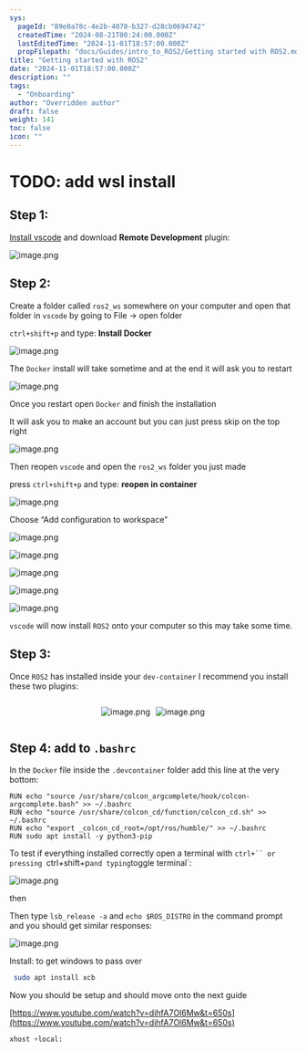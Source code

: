 ```yaml
---
sys:
  pageId: "89e0a78c-4e2b-4070-b327-d28cb0694742"
  createdTime: "2024-08-21T00:24:00.000Z"
  lastEditedTime: "2024-11-01T18:57:00.000Z"
  propFilepath: "docs/Guides/intro_to_ROS2/Getting started with ROS2.md"
title: "Getting started with ROS2"
date: "2024-11-01T18:57:00.000Z"
description: ""
tags:
  - "Onboarding"
author: "Overridden author"
draft: false
weight: 141
toc: false
icon: ""
---
```


# TODO: add wsl install

## Step 1:

[Install vscode](https://code.visualstudio.com/download) and download **Remote Development** plugin:

![image.png](https://prod-files-secure.s3.us-west-2.amazonaws.com/d518164a-d88e-44d1-a4ee-3adb3bd8bce0/efb52993-1881-4a40-b95e-6f020334f022/image.png?X-Amz-Algorithm=AWS4-HMAC-SHA256&X-Amz-Content-Sha256=UNSIGNED-PAYLOAD&X-Amz-Credential=ASIAZI2LB466WX4YZDAC%2F20250407%2Fus-west-2%2Fs3%2Faws4_request&X-Amz-Date=20250407T220911Z&X-Amz-Expires=3600&X-Amz-Security-Token=IQoJb3JpZ2luX2VjEO7%2F%2F%2F%2F%2F%2F%2F%2F%2F%2FwEaCXVzLXdlc3QtMiJIMEYCIQDS0qfKMi8CL9DyQCeYh3%2FD8f6zS5Lx2Cf1ibxTpMUftAIhALtht6uQCohtOagTyQysakPgAuQJHcpMQmVZd9IjGHoeKv8DCGYQABoMNjM3NDIzMTgzODA1Igx9yq9%2B4vTf9aIY3eYq3APmb1cRtPAR4Dxe2P78kgwYRPJBEhJqP6mkz4iE%2FsDcB%2BLgZn7nT0C%2FcqZMwBvN3YiBJSuEH3GmyAqw3E04EXRVLKQvFNNslcsRdgs6kfsCnvPZa%2FeOQCfV4oHWvc36hzgamp8LXI5pg7q4QLzMG8WEt1txNTiNY5W7DpLqU2OR%2BVrrSaC3WyzkTkC%2FdqoMATXGMLMwE8wQNKcXzxotgJ%2BbPKJGlMQWy0je6U%2BQ1vTWTN2BVPeX6y7vxOs%2BtUmWjqW8ZisY0FHoNqKCoh%2B%2ByAjr0j05y2D6pMAlDvQR%2BXzz9KGxskT4H5LeJIhVMiwsPpelnj9ZRxBP%2FV3moXfaTBr3dF2FAJgg%2FxDKL1MvoB1NA8kgFVLtG6%2FSOTinXlDUIu%2Frv15SeZkKe0Z9wsyqZzBmYve9COw8eEtiB9H9i6iSVBwQG4cvL9VCW4zKmNfvHxmJK0Rd0XNjFfIm04xlgX5fCCSaz6DYW3AM2yGOd%2FiZ25uqLZpnM%2BzIotD9RDCdympvStYo7ilb3MOfegE14oXfxJ882y2heGtBtgGVgFheULDTnxa2Xa9lQW2CA%2BD4OxEatJVmZjPFmzTSMzQTtRgOTfY386JSJ8n9kFpt0iUUuEnEpi0NS8SG1AtbNzDjhNG%2FBjqkAeoewm10UzemuFuf3ToCQuTpFJR3SP%2FTQAjaDyA0SsqYCuYbTELFTJW%2Bpu6qCyVpSSKswPfZM%2FlvkJFvKC1%2FxcsiKFztwxu3a6XEMlqR2iFnZVrW7PsEyIdZhtzWWilwOxJk1%2F9qUJiRZYz%2BLVUEIYcU%2F%2BxzIJcNNMUvtta3ZrjzdcXD43CMPc12eqL%2FSg4IMxTrUN35UJsuqG5dlBVUDrQpudxk&X-Amz-Signature=42b92bba54aa31719084ba273453717a1ed334f2f210674af566625269ce6ca6&X-Amz-SignedHeaders=host&x-id=GetObject)

## Step 2:

Create a folder called `ros2_ws` somewhere on your computer and open that folder in `vscode` by going to File → open folder 

`ctrl+shift+p` and type: **Install Docker**

![image.png](https://prod-files-secure.s3.us-west-2.amazonaws.com/d518164a-d88e-44d1-a4ee-3adb3bd8bce0/2269dc0e-1cd5-47ff-bceb-c04ad9b2eab0/image.png?X-Amz-Algorithm=AWS4-HMAC-SHA256&X-Amz-Content-Sha256=UNSIGNED-PAYLOAD&X-Amz-Credential=ASIAZI2LB466WX4YZDAC%2F20250407%2Fus-west-2%2Fs3%2Faws4_request&X-Amz-Date=20250407T220911Z&X-Amz-Expires=3600&X-Amz-Security-Token=IQoJb3JpZ2luX2VjEO7%2F%2F%2F%2F%2F%2F%2F%2F%2F%2FwEaCXVzLXdlc3QtMiJIMEYCIQDS0qfKMi8CL9DyQCeYh3%2FD8f6zS5Lx2Cf1ibxTpMUftAIhALtht6uQCohtOagTyQysakPgAuQJHcpMQmVZd9IjGHoeKv8DCGYQABoMNjM3NDIzMTgzODA1Igx9yq9%2B4vTf9aIY3eYq3APmb1cRtPAR4Dxe2P78kgwYRPJBEhJqP6mkz4iE%2FsDcB%2BLgZn7nT0C%2FcqZMwBvN3YiBJSuEH3GmyAqw3E04EXRVLKQvFNNslcsRdgs6kfsCnvPZa%2FeOQCfV4oHWvc36hzgamp8LXI5pg7q4QLzMG8WEt1txNTiNY5W7DpLqU2OR%2BVrrSaC3WyzkTkC%2FdqoMATXGMLMwE8wQNKcXzxotgJ%2BbPKJGlMQWy0je6U%2BQ1vTWTN2BVPeX6y7vxOs%2BtUmWjqW8ZisY0FHoNqKCoh%2B%2ByAjr0j05y2D6pMAlDvQR%2BXzz9KGxskT4H5LeJIhVMiwsPpelnj9ZRxBP%2FV3moXfaTBr3dF2FAJgg%2FxDKL1MvoB1NA8kgFVLtG6%2FSOTinXlDUIu%2Frv15SeZkKe0Z9wsyqZzBmYve9COw8eEtiB9H9i6iSVBwQG4cvL9VCW4zKmNfvHxmJK0Rd0XNjFfIm04xlgX5fCCSaz6DYW3AM2yGOd%2FiZ25uqLZpnM%2BzIotD9RDCdympvStYo7ilb3MOfegE14oXfxJ882y2heGtBtgGVgFheULDTnxa2Xa9lQW2CA%2BD4OxEatJVmZjPFmzTSMzQTtRgOTfY386JSJ8n9kFpt0iUUuEnEpi0NS8SG1AtbNzDjhNG%2FBjqkAeoewm10UzemuFuf3ToCQuTpFJR3SP%2FTQAjaDyA0SsqYCuYbTELFTJW%2Bpu6qCyVpSSKswPfZM%2FlvkJFvKC1%2FxcsiKFztwxu3a6XEMlqR2iFnZVrW7PsEyIdZhtzWWilwOxJk1%2F9qUJiRZYz%2BLVUEIYcU%2F%2BxzIJcNNMUvtta3ZrjzdcXD43CMPc12eqL%2FSg4IMxTrUN35UJsuqG5dlBVUDrQpudxk&X-Amz-Signature=e22d44b0270c60a2dec68523db194d116fa00ad4213ba330af216bbf31461d05&X-Amz-SignedHeaders=host&x-id=GetObject)

The `Docker` install will take sometime and at the end it will ask you to restart

![image.png](https://prod-files-secure.s3.us-west-2.amazonaws.com/d518164a-d88e-44d1-a4ee-3adb3bd8bce0/ed233f78-be33-4b1f-b89c-9c346c0e961e/image.png?X-Amz-Algorithm=AWS4-HMAC-SHA256&X-Amz-Content-Sha256=UNSIGNED-PAYLOAD&X-Amz-Credential=ASIAZI2LB466WX4YZDAC%2F20250407%2Fus-west-2%2Fs3%2Faws4_request&X-Amz-Date=20250407T220911Z&X-Amz-Expires=3600&X-Amz-Security-Token=IQoJb3JpZ2luX2VjEO7%2F%2F%2F%2F%2F%2F%2F%2F%2F%2FwEaCXVzLXdlc3QtMiJIMEYCIQDS0qfKMi8CL9DyQCeYh3%2FD8f6zS5Lx2Cf1ibxTpMUftAIhALtht6uQCohtOagTyQysakPgAuQJHcpMQmVZd9IjGHoeKv8DCGYQABoMNjM3NDIzMTgzODA1Igx9yq9%2B4vTf9aIY3eYq3APmb1cRtPAR4Dxe2P78kgwYRPJBEhJqP6mkz4iE%2FsDcB%2BLgZn7nT0C%2FcqZMwBvN3YiBJSuEH3GmyAqw3E04EXRVLKQvFNNslcsRdgs6kfsCnvPZa%2FeOQCfV4oHWvc36hzgamp8LXI5pg7q4QLzMG8WEt1txNTiNY5W7DpLqU2OR%2BVrrSaC3WyzkTkC%2FdqoMATXGMLMwE8wQNKcXzxotgJ%2BbPKJGlMQWy0je6U%2BQ1vTWTN2BVPeX6y7vxOs%2BtUmWjqW8ZisY0FHoNqKCoh%2B%2ByAjr0j05y2D6pMAlDvQR%2BXzz9KGxskT4H5LeJIhVMiwsPpelnj9ZRxBP%2FV3moXfaTBr3dF2FAJgg%2FxDKL1MvoB1NA8kgFVLtG6%2FSOTinXlDUIu%2Frv15SeZkKe0Z9wsyqZzBmYve9COw8eEtiB9H9i6iSVBwQG4cvL9VCW4zKmNfvHxmJK0Rd0XNjFfIm04xlgX5fCCSaz6DYW3AM2yGOd%2FiZ25uqLZpnM%2BzIotD9RDCdympvStYo7ilb3MOfegE14oXfxJ882y2heGtBtgGVgFheULDTnxa2Xa9lQW2CA%2BD4OxEatJVmZjPFmzTSMzQTtRgOTfY386JSJ8n9kFpt0iUUuEnEpi0NS8SG1AtbNzDjhNG%2FBjqkAeoewm10UzemuFuf3ToCQuTpFJR3SP%2FTQAjaDyA0SsqYCuYbTELFTJW%2Bpu6qCyVpSSKswPfZM%2FlvkJFvKC1%2FxcsiKFztwxu3a6XEMlqR2iFnZVrW7PsEyIdZhtzWWilwOxJk1%2F9qUJiRZYz%2BLVUEIYcU%2F%2BxzIJcNNMUvtta3ZrjzdcXD43CMPc12eqL%2FSg4IMxTrUN35UJsuqG5dlBVUDrQpudxk&X-Amz-Signature=f350e57bac5eba7e3f3eb32e320bb6a89c845623fdf4fc7fbef5bf5c13debb92&X-Amz-SignedHeaders=host&x-id=GetObject)

Once you restart open `Docker` and finish the installation

It will ask you to make an account but you can just press skip on the top right

![image.png](https://prod-files-secure.s3.us-west-2.amazonaws.com/d518164a-d88e-44d1-a4ee-3adb3bd8bce0/21010ad9-1659-4fd9-9f59-9932a09b2a3d/image.png?X-Amz-Algorithm=AWS4-HMAC-SHA256&X-Amz-Content-Sha256=UNSIGNED-PAYLOAD&X-Amz-Credential=ASIAZI2LB466WX4YZDAC%2F20250407%2Fus-west-2%2Fs3%2Faws4_request&X-Amz-Date=20250407T220911Z&X-Amz-Expires=3600&X-Amz-Security-Token=IQoJb3JpZ2luX2VjEO7%2F%2F%2F%2F%2F%2F%2F%2F%2F%2FwEaCXVzLXdlc3QtMiJIMEYCIQDS0qfKMi8CL9DyQCeYh3%2FD8f6zS5Lx2Cf1ibxTpMUftAIhALtht6uQCohtOagTyQysakPgAuQJHcpMQmVZd9IjGHoeKv8DCGYQABoMNjM3NDIzMTgzODA1Igx9yq9%2B4vTf9aIY3eYq3APmb1cRtPAR4Dxe2P78kgwYRPJBEhJqP6mkz4iE%2FsDcB%2BLgZn7nT0C%2FcqZMwBvN3YiBJSuEH3GmyAqw3E04EXRVLKQvFNNslcsRdgs6kfsCnvPZa%2FeOQCfV4oHWvc36hzgamp8LXI5pg7q4QLzMG8WEt1txNTiNY5W7DpLqU2OR%2BVrrSaC3WyzkTkC%2FdqoMATXGMLMwE8wQNKcXzxotgJ%2BbPKJGlMQWy0je6U%2BQ1vTWTN2BVPeX6y7vxOs%2BtUmWjqW8ZisY0FHoNqKCoh%2B%2ByAjr0j05y2D6pMAlDvQR%2BXzz9KGxskT4H5LeJIhVMiwsPpelnj9ZRxBP%2FV3moXfaTBr3dF2FAJgg%2FxDKL1MvoB1NA8kgFVLtG6%2FSOTinXlDUIu%2Frv15SeZkKe0Z9wsyqZzBmYve9COw8eEtiB9H9i6iSVBwQG4cvL9VCW4zKmNfvHxmJK0Rd0XNjFfIm04xlgX5fCCSaz6DYW3AM2yGOd%2FiZ25uqLZpnM%2BzIotD9RDCdympvStYo7ilb3MOfegE14oXfxJ882y2heGtBtgGVgFheULDTnxa2Xa9lQW2CA%2BD4OxEatJVmZjPFmzTSMzQTtRgOTfY386JSJ8n9kFpt0iUUuEnEpi0NS8SG1AtbNzDjhNG%2FBjqkAeoewm10UzemuFuf3ToCQuTpFJR3SP%2FTQAjaDyA0SsqYCuYbTELFTJW%2Bpu6qCyVpSSKswPfZM%2FlvkJFvKC1%2FxcsiKFztwxu3a6XEMlqR2iFnZVrW7PsEyIdZhtzWWilwOxJk1%2F9qUJiRZYz%2BLVUEIYcU%2F%2BxzIJcNNMUvtta3ZrjzdcXD43CMPc12eqL%2FSg4IMxTrUN35UJsuqG5dlBVUDrQpudxk&X-Amz-Signature=2f0d842e9a518de3172034fd48a96c2f59a3092bd0c36eefe1555395e742de8c&X-Amz-SignedHeaders=host&x-id=GetObject)

Then reopen `vscode` and open the `ros2_ws` folder you just made

press `ctrl+shift+p` and type: **reopen in container**

![image.png](https://prod-files-secure.s3.us-west-2.amazonaws.com/d518164a-d88e-44d1-a4ee-3adb3bd8bce0/4e93b8c2-41ad-488c-8095-c74205196118/image.png?X-Amz-Algorithm=AWS4-HMAC-SHA256&X-Amz-Content-Sha256=UNSIGNED-PAYLOAD&X-Amz-Credential=ASIAZI2LB466WX4YZDAC%2F20250407%2Fus-west-2%2Fs3%2Faws4_request&X-Amz-Date=20250407T220911Z&X-Amz-Expires=3600&X-Amz-Security-Token=IQoJb3JpZ2luX2VjEO7%2F%2F%2F%2F%2F%2F%2F%2F%2F%2FwEaCXVzLXdlc3QtMiJIMEYCIQDS0qfKMi8CL9DyQCeYh3%2FD8f6zS5Lx2Cf1ibxTpMUftAIhALtht6uQCohtOagTyQysakPgAuQJHcpMQmVZd9IjGHoeKv8DCGYQABoMNjM3NDIzMTgzODA1Igx9yq9%2B4vTf9aIY3eYq3APmb1cRtPAR4Dxe2P78kgwYRPJBEhJqP6mkz4iE%2FsDcB%2BLgZn7nT0C%2FcqZMwBvN3YiBJSuEH3GmyAqw3E04EXRVLKQvFNNslcsRdgs6kfsCnvPZa%2FeOQCfV4oHWvc36hzgamp8LXI5pg7q4QLzMG8WEt1txNTiNY5W7DpLqU2OR%2BVrrSaC3WyzkTkC%2FdqoMATXGMLMwE8wQNKcXzxotgJ%2BbPKJGlMQWy0je6U%2BQ1vTWTN2BVPeX6y7vxOs%2BtUmWjqW8ZisY0FHoNqKCoh%2B%2ByAjr0j05y2D6pMAlDvQR%2BXzz9KGxskT4H5LeJIhVMiwsPpelnj9ZRxBP%2FV3moXfaTBr3dF2FAJgg%2FxDKL1MvoB1NA8kgFVLtG6%2FSOTinXlDUIu%2Frv15SeZkKe0Z9wsyqZzBmYve9COw8eEtiB9H9i6iSVBwQG4cvL9VCW4zKmNfvHxmJK0Rd0XNjFfIm04xlgX5fCCSaz6DYW3AM2yGOd%2FiZ25uqLZpnM%2BzIotD9RDCdympvStYo7ilb3MOfegE14oXfxJ882y2heGtBtgGVgFheULDTnxa2Xa9lQW2CA%2BD4OxEatJVmZjPFmzTSMzQTtRgOTfY386JSJ8n9kFpt0iUUuEnEpi0NS8SG1AtbNzDjhNG%2FBjqkAeoewm10UzemuFuf3ToCQuTpFJR3SP%2FTQAjaDyA0SsqYCuYbTELFTJW%2Bpu6qCyVpSSKswPfZM%2FlvkJFvKC1%2FxcsiKFztwxu3a6XEMlqR2iFnZVrW7PsEyIdZhtzWWilwOxJk1%2F9qUJiRZYz%2BLVUEIYcU%2F%2BxzIJcNNMUvtta3ZrjzdcXD43CMPc12eqL%2FSg4IMxTrUN35UJsuqG5dlBVUDrQpudxk&X-Amz-Signature=7b760d49e4f4f384e61f6bd3c75b4821d405ff3b8de16226e7a7de4dea8373c2&X-Amz-SignedHeaders=host&x-id=GetObject)

Choose “Add configuration to workspace”

![image.png](https://prod-files-secure.s3.us-west-2.amazonaws.com/d518164a-d88e-44d1-a4ee-3adb3bd8bce0/9560b282-5060-4989-ba37-97e7b2c22476/image.png?X-Amz-Algorithm=AWS4-HMAC-SHA256&X-Amz-Content-Sha256=UNSIGNED-PAYLOAD&X-Amz-Credential=ASIAZI2LB466WX4YZDAC%2F20250407%2Fus-west-2%2Fs3%2Faws4_request&X-Amz-Date=20250407T220911Z&X-Amz-Expires=3600&X-Amz-Security-Token=IQoJb3JpZ2luX2VjEO7%2F%2F%2F%2F%2F%2F%2F%2F%2F%2FwEaCXVzLXdlc3QtMiJIMEYCIQDS0qfKMi8CL9DyQCeYh3%2FD8f6zS5Lx2Cf1ibxTpMUftAIhALtht6uQCohtOagTyQysakPgAuQJHcpMQmVZd9IjGHoeKv8DCGYQABoMNjM3NDIzMTgzODA1Igx9yq9%2B4vTf9aIY3eYq3APmb1cRtPAR4Dxe2P78kgwYRPJBEhJqP6mkz4iE%2FsDcB%2BLgZn7nT0C%2FcqZMwBvN3YiBJSuEH3GmyAqw3E04EXRVLKQvFNNslcsRdgs6kfsCnvPZa%2FeOQCfV4oHWvc36hzgamp8LXI5pg7q4QLzMG8WEt1txNTiNY5W7DpLqU2OR%2BVrrSaC3WyzkTkC%2FdqoMATXGMLMwE8wQNKcXzxotgJ%2BbPKJGlMQWy0je6U%2BQ1vTWTN2BVPeX6y7vxOs%2BtUmWjqW8ZisY0FHoNqKCoh%2B%2ByAjr0j05y2D6pMAlDvQR%2BXzz9KGxskT4H5LeJIhVMiwsPpelnj9ZRxBP%2FV3moXfaTBr3dF2FAJgg%2FxDKL1MvoB1NA8kgFVLtG6%2FSOTinXlDUIu%2Frv15SeZkKe0Z9wsyqZzBmYve9COw8eEtiB9H9i6iSVBwQG4cvL9VCW4zKmNfvHxmJK0Rd0XNjFfIm04xlgX5fCCSaz6DYW3AM2yGOd%2FiZ25uqLZpnM%2BzIotD9RDCdympvStYo7ilb3MOfegE14oXfxJ882y2heGtBtgGVgFheULDTnxa2Xa9lQW2CA%2BD4OxEatJVmZjPFmzTSMzQTtRgOTfY386JSJ8n9kFpt0iUUuEnEpi0NS8SG1AtbNzDjhNG%2FBjqkAeoewm10UzemuFuf3ToCQuTpFJR3SP%2FTQAjaDyA0SsqYCuYbTELFTJW%2Bpu6qCyVpSSKswPfZM%2FlvkJFvKC1%2FxcsiKFztwxu3a6XEMlqR2iFnZVrW7PsEyIdZhtzWWilwOxJk1%2F9qUJiRZYz%2BLVUEIYcU%2F%2BxzIJcNNMUvtta3ZrjzdcXD43CMPc12eqL%2FSg4IMxTrUN35UJsuqG5dlBVUDrQpudxk&X-Amz-Signature=a67de123212b700cb650d180e21e4237fc00d4798787ed154829b00912cd581b&X-Amz-SignedHeaders=host&x-id=GetObject)

![image.png](https://prod-files-secure.s3.us-west-2.amazonaws.com/d518164a-d88e-44d1-a4ee-3adb3bd8bce0/2ee63f81-886b-48e8-a553-dc6e5eac99e4/image.png?X-Amz-Algorithm=AWS4-HMAC-SHA256&X-Amz-Content-Sha256=UNSIGNED-PAYLOAD&X-Amz-Credential=ASIAZI2LB466WX4YZDAC%2F20250407%2Fus-west-2%2Fs3%2Faws4_request&X-Amz-Date=20250407T220911Z&X-Amz-Expires=3600&X-Amz-Security-Token=IQoJb3JpZ2luX2VjEO7%2F%2F%2F%2F%2F%2F%2F%2F%2F%2FwEaCXVzLXdlc3QtMiJIMEYCIQDS0qfKMi8CL9DyQCeYh3%2FD8f6zS5Lx2Cf1ibxTpMUftAIhALtht6uQCohtOagTyQysakPgAuQJHcpMQmVZd9IjGHoeKv8DCGYQABoMNjM3NDIzMTgzODA1Igx9yq9%2B4vTf9aIY3eYq3APmb1cRtPAR4Dxe2P78kgwYRPJBEhJqP6mkz4iE%2FsDcB%2BLgZn7nT0C%2FcqZMwBvN3YiBJSuEH3GmyAqw3E04EXRVLKQvFNNslcsRdgs6kfsCnvPZa%2FeOQCfV4oHWvc36hzgamp8LXI5pg7q4QLzMG8WEt1txNTiNY5W7DpLqU2OR%2BVrrSaC3WyzkTkC%2FdqoMATXGMLMwE8wQNKcXzxotgJ%2BbPKJGlMQWy0je6U%2BQ1vTWTN2BVPeX6y7vxOs%2BtUmWjqW8ZisY0FHoNqKCoh%2B%2ByAjr0j05y2D6pMAlDvQR%2BXzz9KGxskT4H5LeJIhVMiwsPpelnj9ZRxBP%2FV3moXfaTBr3dF2FAJgg%2FxDKL1MvoB1NA8kgFVLtG6%2FSOTinXlDUIu%2Frv15SeZkKe0Z9wsyqZzBmYve9COw8eEtiB9H9i6iSVBwQG4cvL9VCW4zKmNfvHxmJK0Rd0XNjFfIm04xlgX5fCCSaz6DYW3AM2yGOd%2FiZ25uqLZpnM%2BzIotD9RDCdympvStYo7ilb3MOfegE14oXfxJ882y2heGtBtgGVgFheULDTnxa2Xa9lQW2CA%2BD4OxEatJVmZjPFmzTSMzQTtRgOTfY386JSJ8n9kFpt0iUUuEnEpi0NS8SG1AtbNzDjhNG%2FBjqkAeoewm10UzemuFuf3ToCQuTpFJR3SP%2FTQAjaDyA0SsqYCuYbTELFTJW%2Bpu6qCyVpSSKswPfZM%2FlvkJFvKC1%2FxcsiKFztwxu3a6XEMlqR2iFnZVrW7PsEyIdZhtzWWilwOxJk1%2F9qUJiRZYz%2BLVUEIYcU%2F%2BxzIJcNNMUvtta3ZrjzdcXD43CMPc12eqL%2FSg4IMxTrUN35UJsuqG5dlBVUDrQpudxk&X-Amz-Signature=a70afb2b1bcb9ed7c879780015b5f32dc61b5ce9031c06f29b0afef1ee6b73dd&X-Amz-SignedHeaders=host&x-id=GetObject)

![image.png](https://prod-files-secure.s3.us-west-2.amazonaws.com/d518164a-d88e-44d1-a4ee-3adb3bd8bce0/ae1580b2-b048-407e-aed9-b584224a7a04/image.png?X-Amz-Algorithm=AWS4-HMAC-SHA256&X-Amz-Content-Sha256=UNSIGNED-PAYLOAD&X-Amz-Credential=ASIAZI2LB466WX4YZDAC%2F20250407%2Fus-west-2%2Fs3%2Faws4_request&X-Amz-Date=20250407T220911Z&X-Amz-Expires=3600&X-Amz-Security-Token=IQoJb3JpZ2luX2VjEO7%2F%2F%2F%2F%2F%2F%2F%2F%2F%2FwEaCXVzLXdlc3QtMiJIMEYCIQDS0qfKMi8CL9DyQCeYh3%2FD8f6zS5Lx2Cf1ibxTpMUftAIhALtht6uQCohtOagTyQysakPgAuQJHcpMQmVZd9IjGHoeKv8DCGYQABoMNjM3NDIzMTgzODA1Igx9yq9%2B4vTf9aIY3eYq3APmb1cRtPAR4Dxe2P78kgwYRPJBEhJqP6mkz4iE%2FsDcB%2BLgZn7nT0C%2FcqZMwBvN3YiBJSuEH3GmyAqw3E04EXRVLKQvFNNslcsRdgs6kfsCnvPZa%2FeOQCfV4oHWvc36hzgamp8LXI5pg7q4QLzMG8WEt1txNTiNY5W7DpLqU2OR%2BVrrSaC3WyzkTkC%2FdqoMATXGMLMwE8wQNKcXzxotgJ%2BbPKJGlMQWy0je6U%2BQ1vTWTN2BVPeX6y7vxOs%2BtUmWjqW8ZisY0FHoNqKCoh%2B%2ByAjr0j05y2D6pMAlDvQR%2BXzz9KGxskT4H5LeJIhVMiwsPpelnj9ZRxBP%2FV3moXfaTBr3dF2FAJgg%2FxDKL1MvoB1NA8kgFVLtG6%2FSOTinXlDUIu%2Frv15SeZkKe0Z9wsyqZzBmYve9COw8eEtiB9H9i6iSVBwQG4cvL9VCW4zKmNfvHxmJK0Rd0XNjFfIm04xlgX5fCCSaz6DYW3AM2yGOd%2FiZ25uqLZpnM%2BzIotD9RDCdympvStYo7ilb3MOfegE14oXfxJ882y2heGtBtgGVgFheULDTnxa2Xa9lQW2CA%2BD4OxEatJVmZjPFmzTSMzQTtRgOTfY386JSJ8n9kFpt0iUUuEnEpi0NS8SG1AtbNzDjhNG%2FBjqkAeoewm10UzemuFuf3ToCQuTpFJR3SP%2FTQAjaDyA0SsqYCuYbTELFTJW%2Bpu6qCyVpSSKswPfZM%2FlvkJFvKC1%2FxcsiKFztwxu3a6XEMlqR2iFnZVrW7PsEyIdZhtzWWilwOxJk1%2F9qUJiRZYz%2BLVUEIYcU%2F%2BxzIJcNNMUvtta3ZrjzdcXD43CMPc12eqL%2FSg4IMxTrUN35UJsuqG5dlBVUDrQpudxk&X-Amz-Signature=e1d4f2bc6943b2a84eeeb1c414a81673629acb0afa4fdd0feb32f328a72a2364&X-Amz-SignedHeaders=host&x-id=GetObject)

![image.png](https://prod-files-secure.s3.us-west-2.amazonaws.com/d518164a-d88e-44d1-a4ee-3adb3bd8bce0/53255b28-f75e-430f-b9e3-c0ac8577e42b/image.png?X-Amz-Algorithm=AWS4-HMAC-SHA256&X-Amz-Content-Sha256=UNSIGNED-PAYLOAD&X-Amz-Credential=ASIAZI2LB466WX4YZDAC%2F20250407%2Fus-west-2%2Fs3%2Faws4_request&X-Amz-Date=20250407T220911Z&X-Amz-Expires=3600&X-Amz-Security-Token=IQoJb3JpZ2luX2VjEO7%2F%2F%2F%2F%2F%2F%2F%2F%2F%2FwEaCXVzLXdlc3QtMiJIMEYCIQDS0qfKMi8CL9DyQCeYh3%2FD8f6zS5Lx2Cf1ibxTpMUftAIhALtht6uQCohtOagTyQysakPgAuQJHcpMQmVZd9IjGHoeKv8DCGYQABoMNjM3NDIzMTgzODA1Igx9yq9%2B4vTf9aIY3eYq3APmb1cRtPAR4Dxe2P78kgwYRPJBEhJqP6mkz4iE%2FsDcB%2BLgZn7nT0C%2FcqZMwBvN3YiBJSuEH3GmyAqw3E04EXRVLKQvFNNslcsRdgs6kfsCnvPZa%2FeOQCfV4oHWvc36hzgamp8LXI5pg7q4QLzMG8WEt1txNTiNY5W7DpLqU2OR%2BVrrSaC3WyzkTkC%2FdqoMATXGMLMwE8wQNKcXzxotgJ%2BbPKJGlMQWy0je6U%2BQ1vTWTN2BVPeX6y7vxOs%2BtUmWjqW8ZisY0FHoNqKCoh%2B%2ByAjr0j05y2D6pMAlDvQR%2BXzz9KGxskT4H5LeJIhVMiwsPpelnj9ZRxBP%2FV3moXfaTBr3dF2FAJgg%2FxDKL1MvoB1NA8kgFVLtG6%2FSOTinXlDUIu%2Frv15SeZkKe0Z9wsyqZzBmYve9COw8eEtiB9H9i6iSVBwQG4cvL9VCW4zKmNfvHxmJK0Rd0XNjFfIm04xlgX5fCCSaz6DYW3AM2yGOd%2FiZ25uqLZpnM%2BzIotD9RDCdympvStYo7ilb3MOfegE14oXfxJ882y2heGtBtgGVgFheULDTnxa2Xa9lQW2CA%2BD4OxEatJVmZjPFmzTSMzQTtRgOTfY386JSJ8n9kFpt0iUUuEnEpi0NS8SG1AtbNzDjhNG%2FBjqkAeoewm10UzemuFuf3ToCQuTpFJR3SP%2FTQAjaDyA0SsqYCuYbTELFTJW%2Bpu6qCyVpSSKswPfZM%2FlvkJFvKC1%2FxcsiKFztwxu3a6XEMlqR2iFnZVrW7PsEyIdZhtzWWilwOxJk1%2F9qUJiRZYz%2BLVUEIYcU%2F%2BxzIJcNNMUvtta3ZrjzdcXD43CMPc12eqL%2FSg4IMxTrUN35UJsuqG5dlBVUDrQpudxk&X-Amz-Signature=d708d2316b56c90beca41b74fc468ef3043972e8825e1243c1d671636da8e6fe&X-Amz-SignedHeaders=host&x-id=GetObject)

![image.png](https://prod-files-secure.s3.us-west-2.amazonaws.com/d518164a-d88e-44d1-a4ee-3adb3bd8bce0/7c562767-5af9-4ffb-97d1-327bcdf4ee00/image.png?X-Amz-Algorithm=AWS4-HMAC-SHA256&X-Amz-Content-Sha256=UNSIGNED-PAYLOAD&X-Amz-Credential=ASIAZI2LB466WX4YZDAC%2F20250407%2Fus-west-2%2Fs3%2Faws4_request&X-Amz-Date=20250407T220911Z&X-Amz-Expires=3600&X-Amz-Security-Token=IQoJb3JpZ2luX2VjEO7%2F%2F%2F%2F%2F%2F%2F%2F%2F%2FwEaCXVzLXdlc3QtMiJIMEYCIQDS0qfKMi8CL9DyQCeYh3%2FD8f6zS5Lx2Cf1ibxTpMUftAIhALtht6uQCohtOagTyQysakPgAuQJHcpMQmVZd9IjGHoeKv8DCGYQABoMNjM3NDIzMTgzODA1Igx9yq9%2B4vTf9aIY3eYq3APmb1cRtPAR4Dxe2P78kgwYRPJBEhJqP6mkz4iE%2FsDcB%2BLgZn7nT0C%2FcqZMwBvN3YiBJSuEH3GmyAqw3E04EXRVLKQvFNNslcsRdgs6kfsCnvPZa%2FeOQCfV4oHWvc36hzgamp8LXI5pg7q4QLzMG8WEt1txNTiNY5W7DpLqU2OR%2BVrrSaC3WyzkTkC%2FdqoMATXGMLMwE8wQNKcXzxotgJ%2BbPKJGlMQWy0je6U%2BQ1vTWTN2BVPeX6y7vxOs%2BtUmWjqW8ZisY0FHoNqKCoh%2B%2ByAjr0j05y2D6pMAlDvQR%2BXzz9KGxskT4H5LeJIhVMiwsPpelnj9ZRxBP%2FV3moXfaTBr3dF2FAJgg%2FxDKL1MvoB1NA8kgFVLtG6%2FSOTinXlDUIu%2Frv15SeZkKe0Z9wsyqZzBmYve9COw8eEtiB9H9i6iSVBwQG4cvL9VCW4zKmNfvHxmJK0Rd0XNjFfIm04xlgX5fCCSaz6DYW3AM2yGOd%2FiZ25uqLZpnM%2BzIotD9RDCdympvStYo7ilb3MOfegE14oXfxJ882y2heGtBtgGVgFheULDTnxa2Xa9lQW2CA%2BD4OxEatJVmZjPFmzTSMzQTtRgOTfY386JSJ8n9kFpt0iUUuEnEpi0NS8SG1AtbNzDjhNG%2FBjqkAeoewm10UzemuFuf3ToCQuTpFJR3SP%2FTQAjaDyA0SsqYCuYbTELFTJW%2Bpu6qCyVpSSKswPfZM%2FlvkJFvKC1%2FxcsiKFztwxu3a6XEMlqR2iFnZVrW7PsEyIdZhtzWWilwOxJk1%2F9qUJiRZYz%2BLVUEIYcU%2F%2BxzIJcNNMUvtta3ZrjzdcXD43CMPc12eqL%2FSg4IMxTrUN35UJsuqG5dlBVUDrQpudxk&X-Amz-Signature=22938fda016d19c5484568aac0151ecfbe8b7b248c13277a575e0ee5ae9e6216&X-Amz-SignedHeaders=host&x-id=GetObject)

`vscode` will now install `ROS2` onto your computer so this may take some time.

## Step 3:

Once `ROS2` has installed inside your `dev-container` I recommend you install these two plugins:

<div style="display: flex;flex-direction: row; column-gap:10px; max-width: 630px;justify-content: center;">
<div>

![image.png](https://prod-files-secure.s3.us-west-2.amazonaws.com/d518164a-d88e-44d1-a4ee-3adb3bd8bce0/3fc3d550-5a54-4ba1-ba6b-faa01cdb7369/image.png?X-Amz-Algorithm=AWS4-HMAC-SHA256&X-Amz-Content-Sha256=UNSIGNED-PAYLOAD&X-Amz-Credential=ASIAZI2LB466RQUSCOWW%2F20250407%2Fus-west-2%2Fs3%2Faws4_request&X-Amz-Date=20250407T220917Z&X-Amz-Expires=3600&X-Amz-Security-Token=IQoJb3JpZ2luX2VjEO7%2F%2F%2F%2F%2F%2F%2F%2F%2F%2FwEaCXVzLXdlc3QtMiJHMEUCIGkz1E6lr6BDCYBKiAyCumTps7ZeMPV6SlK2nOqwaC4nAiEA1nC%2F4W1jthBoH80Kj6cy0kNP4wbxvBkCqyLhHnMNCE4q%2FwMIZhAAGgw2Mzc0MjMxODM4MDUiDFg%2BmQfOZZWM89cbKircAzzAwYvye9T4o8mz9s9lMMmUFxSBJljL7zLQCLDY2mFOzsNRg%2BnySWBaB408nIQ7qIvdSIJUSi0MeikQ85NmGsCwJEmU924SVh0Z3VehKnQEQDc%2FpFgde%2FdsnMPXvuepNdyyflIMAUsF8xdi1%2BU33SRuc5r4NWttmbdp74gKNzBvF3sSRAqyur1%2BZrVkR8GPI4UjSs199zBiYEoLrPbelsWaLrbLOo4bRJyB3vO3PxyUbETO6ieAskQSKAgGYSQfPdfpKaJrPiucyT0czHOkoUWlY5R2LZN%2Bz1uEC79iF%2BJDJu0NlNaoNySAteq15TdPbbVL3aLz7LFg7erP7wqVZnDPmOToolpEfaC7b6IsYOTLEI5u6pEHC52FMO58V22lJCptVi7UcjiKODlN3aI9wT8fjM%2BnsCxxAWIhUMCiKxcU7YtD3NvMYFZRuYJByTosvMYEiatXIID4RIWhUsGxNL29o3P%2BSbQJgsL6cZ%2F57944sVgIWmwZCzVvqzZlDZaMDp6SYYi2wFozVBm0SqLzeSfpg9hS3Wojw%2B%2F00AcQaoNY2yHODkPnEfgCTp1hL9PbFf%2BmATizH0DshJ9KYUPvfoTeBN2VXJtS94JAaH%2Bqr1QzCg7GfHsGDRPzGjCrMNqE0b8GOqUBLttgO2MqzLEoaUvevQ1j4mEHFPCZ3ZccGw7HKn421i1qJ%2FjeUL2vESSxMUpRkaWoNK6pO7wMafGVPdZpZx%2FB8GPkZ8M6%2Fge9z8eIxeXo5WblDwNb67yf4%2Fs6TIIl6hK2sKArelfOJLDmT9wntZg0PQ48gs8nbT2nt2LhHgLpw%2FSgxyPRwgFSY%2FovXcMWE0FAGPu08Tkw64n3Rl9jb5VP60kYGsn7&X-Amz-Signature=919857013fce78768caf0ff35298e3c976ba4a0212271e84edab03650e22b0bc&X-Amz-SignedHeaders=host&x-id=GetObject)

</div>
<div>

![image.png](https://prod-files-secure.s3.us-west-2.amazonaws.com/d518164a-d88e-44d1-a4ee-3adb3bd8bce0/d994cc66-13c2-4093-a5a3-f84cf4601a82/image.png?X-Amz-Algorithm=AWS4-HMAC-SHA256&X-Amz-Content-Sha256=UNSIGNED-PAYLOAD&X-Amz-Credential=ASIAZI2LB4663YYWJ334%2F20250407%2Fus-west-2%2Fs3%2Faws4_request&X-Amz-Date=20250407T220918Z&X-Amz-Expires=3600&X-Amz-Security-Token=IQoJb3JpZ2luX2VjEO7%2F%2F%2F%2F%2F%2F%2F%2F%2F%2FwEaCXVzLXdlc3QtMiJHMEUCICd8iD2yG%2FnmpKbuQAJ2AZnrisgUHjWmsagB6rVEgMD%2FAiEAvXMH480zDSI8CcaxmJl93ADwGj8ZMzjlL6k8eC0i%2Baoq%2FwMIZhAAGgw2Mzc0MjMxODM4MDUiDB8gu0rxSViRjc4OEircAyWgiDvItY6Wuk3aNp9jvsY9fxiVvfVdVbLexiYmyBk8QAvQTOQu1gZIuan7onTruJqo0FZ47lgBDxv%2B2FyNbEuKAKaW2QdHXrpICu%2FDaYF5ejczak3JOFgyy%2BLqAzCrQ29xAyTOO6LTsMlzylIhwWqNEPsBvyF6ANlzJ6N6zTRylJc6Q4ppl4OOku09XmBxxQTatyReyyzAF1RHZahNo12YV%2BISowR4ivxLPZAflS%2B5BJiJQJ2CY5Cg6r%2FG2nEB7hFKPqBg5vP4OjmNw4qKqHWxh2%2BtMk%2BXyEwzGnohSVpw%2BQr85YaBkc7o1E1Lc2MA4lO4Kr0nLfs7ebAJOpwWNgpwJiih%2Brx1VHhw7PJmZg0B9F4ZdyapEJN2ObaJ3MK%2B6JJmHbGLvCinDIGWoVuQZ8kSZI%2FZWZ93ejJ9Ibeo7t7Xffy9sa4uzxtGDFl%2BetgECb3F8Tp58%2FwDdLON9q597691BOo2ClaPnYPmBKWuCrePhvqgHOpCVG3kC%2Bz70xMwInQ1sy5g4t3pWQT1M7Iv4I4AmkGuD%2BgjWDBfPLD2KfR1N1O2kjpwePAKQ3fGNxrkoTvTGwtsJ%2FOsvpZHXch2gvxKKPFti2nuphdYX6NpmCuGz2oKQ%2BV7nHhv73%2BVMLCE0b8GOqUBqEPZRhLcAfeCk4Gwzc63uoLOP6X%2Bk3Kq1ax5S9XcudOtbESeyYbsu90FO2hXvYNbWMD8mbGA0xndokwd%2FA2PWpwnPfhhUZ1iaB6DvfcRahnGtmYaasn0kgxQxo6iwOL80Vztx5tJ%2FdwhsjI9qDRHP32Q58V2BbXpBUZrZ4yj8fUmEADsUO1WycAxJBN6H3quSkbO1GcwtGHh1iOQr2uUmlfevtVJ&X-Amz-Signature=9c0c9668f6c51eef11ba0767d12ff45890a51d63b32df57058a7917a65382291&X-Amz-SignedHeaders=host&x-id=GetObject)

</div>
</div>

## Step 4: add to `.bashrc`

In the `Docker` file inside the `.devcontainer` folder add this line at the very bottom: 

```docker
RUN echo "source /usr/share/colcon_argcomplete/hook/colcon-argcomplete.bash" >> ~/.bashrc
RUN echo "source /usr/share/colcon_cd/function/colcon_cd.sh" >> ~/.bashrc
RUN echo "export _colcon_cd_root=/opt/ros/humble/" >> ~/.bashrc
RUN sudo apt install -y python3-pip 
```

To test if everything installed correctly open a terminal with `ctrl+`` or pressing `ctrl+shift+p` and typing `toggle terminal`:

![image.png](https://prod-files-secure.s3.us-west-2.amazonaws.com/d518164a-d88e-44d1-a4ee-3adb3bd8bce0/6a4943d8-b04e-4c02-9a58-775f3384d1a5/image.png?X-Amz-Algorithm=AWS4-HMAC-SHA256&X-Amz-Content-Sha256=UNSIGNED-PAYLOAD&X-Amz-Credential=ASIAZI2LB466WX4YZDAC%2F20250407%2Fus-west-2%2Fs3%2Faws4_request&X-Amz-Date=20250407T220911Z&X-Amz-Expires=3600&X-Amz-Security-Token=IQoJb3JpZ2luX2VjEO7%2F%2F%2F%2F%2F%2F%2F%2F%2F%2FwEaCXVzLXdlc3QtMiJIMEYCIQDS0qfKMi8CL9DyQCeYh3%2FD8f6zS5Lx2Cf1ibxTpMUftAIhALtht6uQCohtOagTyQysakPgAuQJHcpMQmVZd9IjGHoeKv8DCGYQABoMNjM3NDIzMTgzODA1Igx9yq9%2B4vTf9aIY3eYq3APmb1cRtPAR4Dxe2P78kgwYRPJBEhJqP6mkz4iE%2FsDcB%2BLgZn7nT0C%2FcqZMwBvN3YiBJSuEH3GmyAqw3E04EXRVLKQvFNNslcsRdgs6kfsCnvPZa%2FeOQCfV4oHWvc36hzgamp8LXI5pg7q4QLzMG8WEt1txNTiNY5W7DpLqU2OR%2BVrrSaC3WyzkTkC%2FdqoMATXGMLMwE8wQNKcXzxotgJ%2BbPKJGlMQWy0je6U%2BQ1vTWTN2BVPeX6y7vxOs%2BtUmWjqW8ZisY0FHoNqKCoh%2B%2ByAjr0j05y2D6pMAlDvQR%2BXzz9KGxskT4H5LeJIhVMiwsPpelnj9ZRxBP%2FV3moXfaTBr3dF2FAJgg%2FxDKL1MvoB1NA8kgFVLtG6%2FSOTinXlDUIu%2Frv15SeZkKe0Z9wsyqZzBmYve9COw8eEtiB9H9i6iSVBwQG4cvL9VCW4zKmNfvHxmJK0Rd0XNjFfIm04xlgX5fCCSaz6DYW3AM2yGOd%2FiZ25uqLZpnM%2BzIotD9RDCdympvStYo7ilb3MOfegE14oXfxJ882y2heGtBtgGVgFheULDTnxa2Xa9lQW2CA%2BD4OxEatJVmZjPFmzTSMzQTtRgOTfY386JSJ8n9kFpt0iUUuEnEpi0NS8SG1AtbNzDjhNG%2FBjqkAeoewm10UzemuFuf3ToCQuTpFJR3SP%2FTQAjaDyA0SsqYCuYbTELFTJW%2Bpu6qCyVpSSKswPfZM%2FlvkJFvKC1%2FxcsiKFztwxu3a6XEMlqR2iFnZVrW7PsEyIdZhtzWWilwOxJk1%2F9qUJiRZYz%2BLVUEIYcU%2F%2BxzIJcNNMUvtta3ZrjzdcXD43CMPc12eqL%2FSg4IMxTrUN35UJsuqG5dlBVUDrQpudxk&X-Amz-Signature=f79805a60c5d736ebca0ed51034650656329de504a1a6a5d50d1458716bca1b2&X-Amz-SignedHeaders=host&x-id=GetObject)

then 

Then type `lsb_release -a` and `echo $ROS_DISTRO` in the command prompt and you should get similar responses:

![image.png](https://prod-files-secure.s3.us-west-2.amazonaws.com/d518164a-d88e-44d1-a4ee-3adb3bd8bce0/3e635dec-a805-4e85-8b9e-d000e5b71a4e/image.png?X-Amz-Algorithm=AWS4-HMAC-SHA256&X-Amz-Content-Sha256=UNSIGNED-PAYLOAD&X-Amz-Credential=ASIAZI2LB466WX4YZDAC%2F20250407%2Fus-west-2%2Fs3%2Faws4_request&X-Amz-Date=20250407T220911Z&X-Amz-Expires=3600&X-Amz-Security-Token=IQoJb3JpZ2luX2VjEO7%2F%2F%2F%2F%2F%2F%2F%2F%2F%2FwEaCXVzLXdlc3QtMiJIMEYCIQDS0qfKMi8CL9DyQCeYh3%2FD8f6zS5Lx2Cf1ibxTpMUftAIhALtht6uQCohtOagTyQysakPgAuQJHcpMQmVZd9IjGHoeKv8DCGYQABoMNjM3NDIzMTgzODA1Igx9yq9%2B4vTf9aIY3eYq3APmb1cRtPAR4Dxe2P78kgwYRPJBEhJqP6mkz4iE%2FsDcB%2BLgZn7nT0C%2FcqZMwBvN3YiBJSuEH3GmyAqw3E04EXRVLKQvFNNslcsRdgs6kfsCnvPZa%2FeOQCfV4oHWvc36hzgamp8LXI5pg7q4QLzMG8WEt1txNTiNY5W7DpLqU2OR%2BVrrSaC3WyzkTkC%2FdqoMATXGMLMwE8wQNKcXzxotgJ%2BbPKJGlMQWy0je6U%2BQ1vTWTN2BVPeX6y7vxOs%2BtUmWjqW8ZisY0FHoNqKCoh%2B%2ByAjr0j05y2D6pMAlDvQR%2BXzz9KGxskT4H5LeJIhVMiwsPpelnj9ZRxBP%2FV3moXfaTBr3dF2FAJgg%2FxDKL1MvoB1NA8kgFVLtG6%2FSOTinXlDUIu%2Frv15SeZkKe0Z9wsyqZzBmYve9COw8eEtiB9H9i6iSVBwQG4cvL9VCW4zKmNfvHxmJK0Rd0XNjFfIm04xlgX5fCCSaz6DYW3AM2yGOd%2FiZ25uqLZpnM%2BzIotD9RDCdympvStYo7ilb3MOfegE14oXfxJ882y2heGtBtgGVgFheULDTnxa2Xa9lQW2CA%2BD4OxEatJVmZjPFmzTSMzQTtRgOTfY386JSJ8n9kFpt0iUUuEnEpi0NS8SG1AtbNzDjhNG%2FBjqkAeoewm10UzemuFuf3ToCQuTpFJR3SP%2FTQAjaDyA0SsqYCuYbTELFTJW%2Bpu6qCyVpSSKswPfZM%2FlvkJFvKC1%2FxcsiKFztwxu3a6XEMlqR2iFnZVrW7PsEyIdZhtzWWilwOxJk1%2F9qUJiRZYz%2BLVUEIYcU%2F%2BxzIJcNNMUvtta3ZrjzdcXD43CMPc12eqL%2FSg4IMxTrUN35UJsuqG5dlBVUDrQpudxk&X-Amz-Signature=00460e1dfea2939d72498c276bdb3afb56ed34b65fb74a3c91ccc9a1a4b3e7c3&X-Amz-SignedHeaders=host&x-id=GetObject)

Install:  to get windows to pass over

```bash
 sudo apt install xcb
```

Now you should be setup and should move onto the next guide 

[https://www.youtube.com/watch?v=dihfA7Ol6Mw&t=650s](https://www.youtube.com/watch?v=dihfA7Ol6Mw&t=650s)

```python
xhost +local:
```
